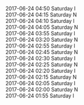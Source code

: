 2017-06-24 04:50 Saturday  I  
2017-06-24 04:15 Saturday  N  
2017-06-24 04:10 Saturday  I  
2017-06-24 04:05 Saturday  N  
2017-06-24 03:55 Saturday  I  
2017-06-24 03:20 Saturday  N  
2017-06-24 02:55 Saturday  I  
2017-06-24 02:45 Saturday  N  
2017-06-24 02:30 Saturday  I  
2017-06-24 02:25 Saturday  N  
2017-06-24 02:20 Saturday  I  
2017-06-24 02:15 Saturday  N  
2017-06-24 02:05 Saturday  I  
2017-06-24 02:00 Saturday  N  
2017-06-24 01:55 Saturday  I  

